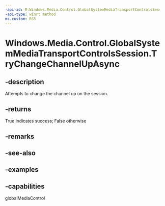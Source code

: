 ```yaml
---
-api-id: M:Windows.Media.Control.GlobalSystemMediaTransportControlsSession.TryChangeChannelUpAsync
-api-type: winrt method
ms.custom: RS5
---
```


<!-- Method syntax.
public IAsyncOperation<bool> GlobalSystemMediaTransportControlsSession.TryChangeChannelUpAsync()
-->

# Windows.Media.Control.GlobalSystemMediaTransportControlsSession.TryChangeChannelUpAsync

## -description
Attempts to change the channel up on the session.

## -returns
True indicates success; False otherwise

## -remarks

## -see-also

## -examples

## -capabilities
globalMediaControl

